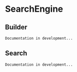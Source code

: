 # SearchEngine

## Builder
`Documentation in development...`

## Search
`Documentation in development...`